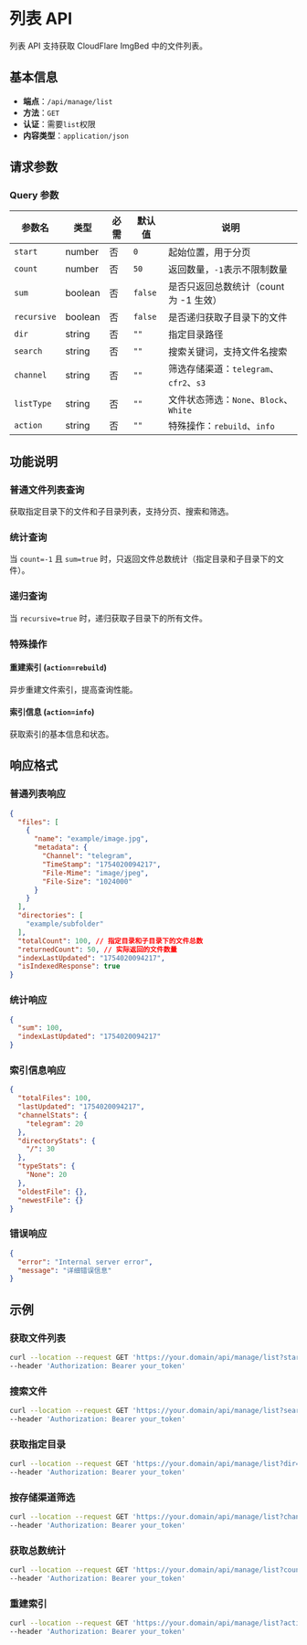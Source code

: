 # 列表 API

列表 API 支持获取 CloudFlare ImgBed 中的文件列表。

## 基本信息

- **端点**：`/api/manage/list`
- **方法**：`GET`
- **认证**：需要`list`权限
- **内容类型**：`application/json`

## 请求参数

### Query 参数

| 参数名 | 类型 | 必需 | 默认值 | 说明 |
|--------|------|------|--------|------|
| `start` | number | 否 | `0` | 起始位置，用于分页 |
| `count` | number | 否 | `50` | 返回数量，`-1`表示不限制数量 |
| `sum` | boolean | 否 | `false` | 是否只返回总数统计（count为 -1 生效） |
| `recursive` | boolean | 否 | `false` | 是否递归获取子目录下的文件 |
| `dir` | string | 否 | `""` | 指定目录路径 |
| `search` | string | 否 | `""` | 搜索关键词，支持文件名搜索 |
| `channel` | string | 否 | `""` | 筛选存储渠道：`telegram`、`cfr2`、`s3` |
| `listType` | string | 否 | `""` | 文件状态筛选：`None`、`Block`、`White` |
| `action` | string | 否 | `""` | 特殊操作：`rebuild`、`info` |

## 功能说明

### 普通文件列表查询
获取指定目录下的文件和子目录列表，支持分页、搜索和筛选。

### 统计查询
当 `count=-1` 且 `sum=true` 时，只返回文件总数统计（指定目录和子目录下的文件）。

### 递归查询
当 `recursive=true` 时，递归获取子目录下的所有文件。

### 特殊操作

#### 重建索引 (`action=rebuild`)
异步重建文件索引，提高查询性能。

#### 索引信息 (`action=info`)
获取索引的基本信息和状态。

## 响应格式

### 普通列表响应

```json
{
  "files": [
    {
      "name": "example/image.jpg",
      "metadata": {
        "Channel": "telegram",
        "TimeStamp": "1754020094217",
        "File-Mime": "image/jpeg",
        "File-Size": "1024000"
      }
    }
  ],
  "directories": [
    "example/subfolder"
  ],
  "totalCount": 100, // 指定目录和子目录下的文件总数
  "returnedCount": 50, // 实际返回的文件数量
  "indexLastUpdated": "1754020094217",
  "isIndexedResponse": true
}
```

### 统计响应

```json
{
  "sum": 100,
  "indexLastUpdated": "1754020094217"
}
```


### 索引信息响应

```json
{
  "totalFiles": 100,
  "lastUpdated": "1754020094217",
  "channelStats": {
    "telegram": 20
  },
  "directoryStats": {
    "/": 30
  },
  "typeStats": {
    "None": 20
  },
  "oldestFile": {},
  "newestFile": {}
}
```

### 错误响应

```json
{
  "error": "Internal server error",
  "message": "详细错误信息"
}
```

## 示例

### 获取文件列表

```bash
curl --location --request GET 'https://your.domain/api/manage/list?start=0&count=50' \
--header 'Authorization: Bearer your_token'
```

### 搜索文件

```bash
curl --location --request GET 'https://your.domain/api/manage/list?search=image&count=20' \
--header 'Authorization: Bearer your_token'
```

### 获取指定目录

```bash
curl --location --request GET 'https://your.domain/api/manage/list?dir=photos/2024' \
--header 'Authorization: Bearer your_token'
```

### 按存储渠道筛选

```bash
curl --location --request GET 'https://your.domain/api/manage/list?channel=telegram' \
--header 'Authorization: Bearer your_token'
```

### 获取总数统计

```bash
curl --location --request GET 'https://your.domain/api/manage/list?count=-1&sum=true' \
--header 'Authorization: Bearer your_token'
```

### 重建索引

```bash
curl --location --request GET 'https://your.domain/api/manage/list?action=rebuild' \
--header 'Authorization: Bearer your_token'
```
